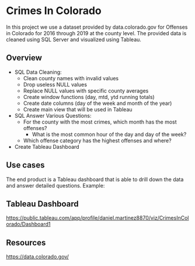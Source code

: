 # Crimes In Colorado

In this project we use a dataset provided by data.colorado.gov for Offenses in Colorado for 2016 through 2019 at the county level. The provided data is cleaned using SQL Server and visualized using Tableau. 

## Overview
- SQL Data Cleaning:
  - Clean county names with invalid values
  - Drop useless NULL values 
  - Replace NULL values with specific county averages
  - Create window functions (day, mtd, ytd running totals)
  - Create date columns (day of the week and month of the year)
  - Create main view that will be used in Tableau
- SQL Answer Various Questions:
  - For the county with the most crimes, which month has the most offenses? 
    - What is the most common hour of the day and day of the week?
  - Which offense category has the highest offenses and where?
- Create Tableau Dashboard

## Use cases
The end product is a Tableau dashboard that is able to drill down the data and answer detailed questions. 
Example:

## Tableau Dashboard

https://public.tableau.com/app/profile/daniel.martinez8870/viz/CrimesInColorado/Dashboard1

## Resources

https://data.colorado.gov/



